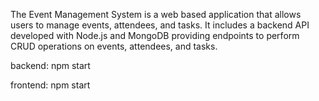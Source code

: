 The Event Management System is a web based application that allows users to manage events, attendees, and tasks. It includes a backend API developed with Node.js and MongoDB providing endpoints to perform CRUD operations on events, attendees, and tasks.

backend:
npm start

frontend:
npm start
